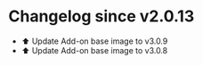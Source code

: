 # Changelog since v2.0.13
- ⬆️ Update Add-on base image to v3.0.9 
- ⬆️ Update Add-on base image to v3.0.8 
